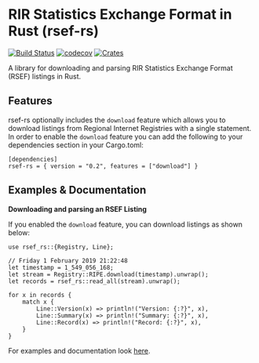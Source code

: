 # RIR Statistics Exchange Format in Rust (rsef-rs)
[![Build Status](https://github.com/DevQps/rsef-rs/workflows/CI/badge.svg)](https://github.com/DevQps/mrt-rs)
[![codecov](https://codecov.io/gh/DevQps/rsef-rs/branch/master/graph/badge.svg)](https://codecov.io/gh/DevQps/mrt-rs)
[![Crates](https://img.shields.io/crates/v/rsef_rs.svg)](https://crates.io/crates/mrt-rs)

A library for downloading and parsing RIR Statistics Exchange Format (RSEF) listings in Rust.

## Features
rsef-rs optionally includes the `download` feature which allows you to download listings from Regional Internet Registries with a single statement.
In order to enable the `download` feature you can add the following to your dependencies section in your Cargo.toml:

```no_run
[dependencies]
rsef-rs = { version = "0.2", features = ["download"] }
```

## Examples & Documentation

**Downloading and parsing an RSEF Listing**

If you enabled the `download` feature, you can download listings as shown below:

```
use rsef_rs::{Registry, Line};

// Friday 1 February 2019 21:22:48
let timestamp = 1_549_056_168;
let stream = Registry::RIPE.download(timestamp).unwrap();
let records = rsef_rs::read_all(stream).unwrap();

for x in records {
    match x {
        Line::Version(x) => println!("Version: {:?}", x),
        Line::Summary(x) => println!("Summary: {:?}", x),
        Line::Record(x) => println!("Record: {:?}", x),
    }
}
```

For examples and documentation look [here](https://docs.rs/rsef-rs/).